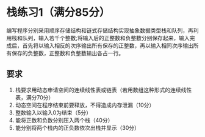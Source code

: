 # 栈练习1（满分85分）

编写程序分别采用顺序存储结构和链式存储结构实现抽象数据类型栈和队列，再利用栈和队列，输入若千个整数;将输入后的正整数和负整数分别保存起来，输入完成后，首先将以输入相反的次序输出所有保存的正整数，再以输入相同次序输出所有保存的负整数，正整数和负整数输出各占一行。

## 要求

1. 栈要求用动态申请空间的连续线性表或链表（若用数组这种形式的连续线性表，满分70分）
2. 动态空间在程序结束前要释放，不得造成内存泄漏（10分）
3. 整数输入以输入0为结束（5分）
4. 能将正数和负数分别压入两个栈（40分）
5. 能分别将两个栈内的正负数依次出栈并显示（30分）
